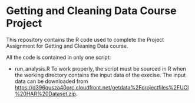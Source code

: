 # Getting and Cleaning Data Course Project

This repository contains the R code used to complete the Project Assignment for Getting and Cleaning Data course.

All the code is contained in only one script:
* run_analysis.R
To work properly, the script must be sourced in R when the working directory contains the input data of the execise. The input data can be downloaded from https://d396qusza40orc.cloudfront.net/getdata%2Fprojectfiles%2FUCI%20HAR%20Dataset.zip.

